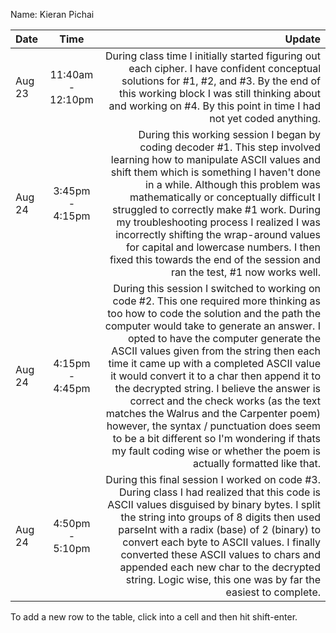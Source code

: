 Name: Kieran Pichai

| Date   |       Time        |                                                                                                                                                                                                                                                                                                                                                                                                                                                                                                                                                                                                                                                                        Update |
|:-------|:-----------------:|------------------------------------------------------------------------------------------------------------------------------------------------------------------------------------------------------------------------------------------------------------------------------------------------------------------------------------------------------------------------------------------------------------------------------------------------------------------------------------------------------------------------------------------------------------------------------------------------------------------------------------------------------------------------------:|
| Aug 23 | 11:40am - 12:10pm |                                                                                                                                                                                                                                                                                                                                                                                                                  During class time I initially started figuring out each cipher. I have confident conceptual solutions for #1, #2, and #3. By the end of this working block I was still thinking about and working on #4. By this point in time I had not yet coded anything. |
| Aug 24 |  3:45pm - 4:15pm  |                                                                                                                                                           During this working session I began by coding decoder #1. This step involved learning how to manipulate ASCII values and shift them which is something I haven't done in a while. Although this problem was mathematically or conceptually difficult I struggled to correctly make #1 work. During my troubleshooting process I realized I was incorrectly shifting the wrap-around values for capital and lowercase numbers. I then fixed this towards the end of the session and ran the test, #1 now works well. |
| Aug 24 |  4:15pm - 4:45pm  | During this session I switched to working on code #2. This one required more thinking as too how to code the solution and the path the computer would take to generate an answer. I opted to have the computer generate the ASCII values given from the string then each time it came up with a completed ASCII value it would convert it to a char then append it to the decrypted string. I believe the answer is correct and the check works (as the text matches the Walrus and the Carpenter poem) however, the syntax / punctuation does seem to be a bit different so I'm wondering if thats my fault coding wise or whether the poem is actually formatted like that. |
| Aug 24 |  4:50pm - 5:10pm  |                                                                                                                                                                                                                                       During this final session I worked on code #3. During class I had realized that this code is ASCII values disguised by binary bytes. I split the string into groups of 8 digits then used parseInt with a radix (base) of 2 (binary) to convert each byte to ASCII values. I finally converted these ASCII values to chars and appended each new char to the decrypted string. Logic wise, this one was by far the easiest to complete. |


To add a new row to the table, click into a cell and then hit shift-enter.